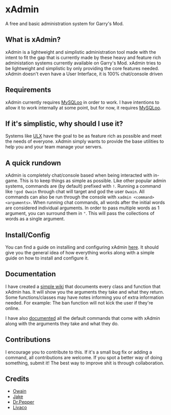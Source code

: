 # xAdmin
A free and basic administration system for Garry's Mod.


## What is xAdmin?
xAdmin is a lightweight and simplistic administration tool made with the intent to fit the gap that is currently made by these heavy and feature rich administation systems currently available on Garry's Mod. xAdmin tries to be lightweight and simplistic by only providing the core features needed. xAdmin doesn't even have a User Interface, it is 100% chat/console driven 

## Requirements
xAdmin currently requires [MySQLoo](https://github.com/FredyH/MySQLOO) in order to work. I have intentions to allow it to work internally at some point, but for now, it requires [MySQLoo](https://github.com/FredyH/MySQLOO).

## If it's simplistic, why should I use it?
Systems like [ULX](https://github.com/TeamUlysses/ulx) have the goal to be as feature rich as possible and meet the needs of everyone. xAdmin simply wants to provide the base utilities to help you and your team manage your servers.

## A quick rundown
xAdmin is completely chat/console based when being interacted with in-game. This is to keep things as simple as possible. Like other popular admin systems, commands are (by default) prefixed with ``!``. Running a command like ``!god Owain`` through chat will target and god the user ``Owain``. All commands can also be run through the console with ``xadmin <command> <arguments>``. When running chat commands, all words after the initial words are considered individual arguments. In order to pass multiple words as 1 argument, you can surround them in ``"``. This will pass the collections of words as a single argument.

## Install/Config
You can find a guide on installing and configuring xAdmin [here](https://github.com/OwjoTheGreat/xadmin/wiki/Getting-Started). It should give you the general idea of how everything works along with a simple guide on how to install and configure it.

## Documentation
I have created a [simple wiki](https://github.com/OwjoTheGreat/xadmin/wiki) that documents every class and function that xAdmin has. It will show you the arguments they take and what they return. Some functions/classes may have notes informing you of extra information needed. For example: The ban function will not kick the user if they're online.

I have also [documented](https://github.com/OwjoTheGreat/xadmin/wiki/Commands) all the default commands that come with xAdmin along with the arguments they take and what they do.

## Contributions
I encourage you to contribute to this. If it's a small bug fix or adding a command, all contributions are welcome. If you spot a better way of doing something, submit it! The best way to improve shit is through collaboration. 

## Credits
- [Owain](https://github.com/OwjoTheGreat)
- [Jake](https://github.com/JakeButterfield)
- [Dr.Pepper](https://github.com/DrPepperG)
- [Livaco](https://github.com/Livaco)
